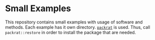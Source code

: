 # Small Examples
This repository contains small examples with usage of software and methods.
Each example has it own directory.
[`packrat`](https://rstudio.github.io/packrat/) is used. Thus, call 
`packrat::restore` in order to install the package that are needed.
